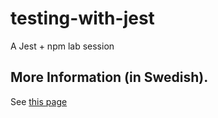 # testing-with-jest
A Jest + npm lab session

## More Information (in Swedish).
See [this page](https://mau-webb.github.io/resurser/da395a-vt22/6-utvecklingsmetodik/i1/)


